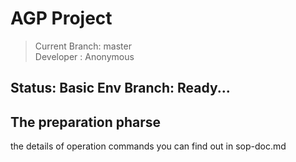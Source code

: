 # AGP Project
> Current Branch: master   
> Developer : Anonymous  
## Status: Basic Env Branch: Ready...

## The preparation pharse
the details of operation commands you can find out in sop-doc.md 
